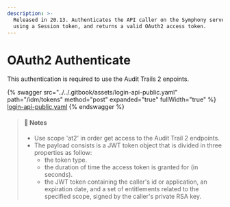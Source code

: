 ```yaml
---
description: >-
  Released in 20.13. Authenticates the API caller on the Symphony servers (pod)
  using a Session token, and returns a valid OAuth2 access token.
---
```


# OAuth2 Authenticate

This authentication is required to use the Audit Trails 2 enpoints.

{% swagger src="../../.gitbook/assets/login-api-public.yaml" path="/idm/tokens" method="post" expanded="true" fullWidth="true" %}
[login-api-public.yaml](../../.gitbook/assets/login-api-public.yaml)
{% endswagger %}

> #### 📘 Notes
>
> * Use scope 'at2' in order get access to the Audit Trail 2 endpoints.
> * The payload consists is a JWT token object that is divided in three properties as follow:
>   * the token type.
>   * the duration of time the access token is granted for (in seconds).
>   * the JWT token containing the caller's id or application, an expiration date, and a set of entitlements related to the specified scope, signed by the caller's private RSA key.
